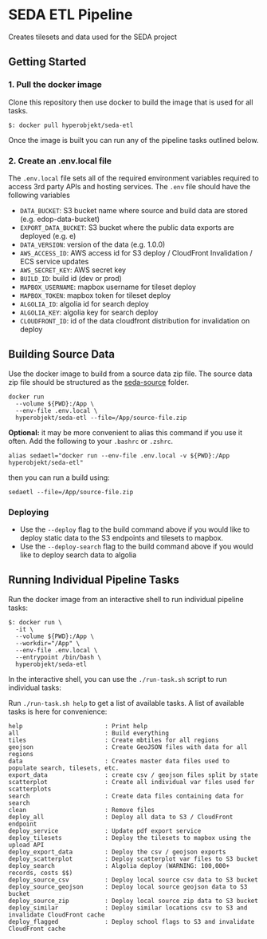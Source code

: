 # SEDA ETL Pipeline

Creates tilesets and data used for the SEDA project

## Getting Started

### 1. Pull the docker image

Clone this repository then use docker to build the image that is used for all tasks.

```
$: docker pull hyperobjekt/seda-etl
```

Once the image is built you can run any of the pipeline tasks outlined below.

### 2. Create an .env.local file

The `.env.local` file sets all of the required environment variables required to access 3rd party APIs and hosting services. The `.env` file should have the following variables

- `DATA_BUCKET`: S3 bucket name where source and build data are stored (e.g. edop-data-bucket)
- `EXPORT_DATA_BUCKET`: S3 bucket where the public data exports are deployed (e.g. e)
- `DATA_VERSION`: version of the data (e.g. 1.0.0)
- `AWS_ACCESS_ID`: AWS access id for S3 deploy / CloudFront Invalidation / ECS service updates
- `AWS_SECRET_KEY`: AWS secret key
- `BUILD_ID`: build id (dev or prod)
- `MAPBOX_USERNAME`: mapbox username for tileset deploy
- `MAPBOX_TOKEN`: mapbox token for tileset deploy
- `ALGOLIA_ID`: algolia id for search deploy
- `ALGOLIA_KEY`: algolia key for search deploy
- `CLOUDFRONT_ID`: id of the data cloudfront distribution for invalidation on deploy

## Building Source Data

Use the docker image to build from a source data zip file. The source data zip file should be structured as the [seda-source](https://drive.google.com/drive/u/0/folders/1WFnOImwJyyN25pNYWeeCqrHNqCxBn-ax) folder.

```
docker run
  --volume ${PWD}:/App \
  --env-file .env.local \
  hyperobjekt/seda-etl --file=/App/source-file.zip
```

**Optional:** it may be more convenient to alias this command if you use it often. Add the following to your `.bashrc` or `.zshrc`.

```
alias sedaetl="docker run --env-file .env.local -v ${PWD}:/App hyperobjekt/seda-etl"
```

then you can run a build using:

```
sedaetl --file=/App/source-file.zip
```

### Deploying

- Use the `--deploy` flag to the build command above if you would like to deploy static data to the S3 endpoints and tilesets to mapbox.
- Use the `--deploy-search` flag to the build command above if you would like to deploy search data to algolia

## Running Individual Pipeline Tasks

Run the docker image from an interactive shell to run individual pipeline tasks:

```
$: docker run \
  -it \
  --volume ${PWD}:/App \
  --workdir="/App" \
  --env-file .env.local \
  --entrypoint /bin/bash \
  hyperobjekt/seda-etl 
```

In the interactive shell, you can use the `./run-task.sh` script to run individual tasks:

Run `./run-task.sh help` to get a list of available tasks. A list of available tasks is here for convenience:

```
help                       : Print help
all                        : Build everything
tiles                      : Create mbtiles for all regions
geojson                    : Create GeoJSON files with data for all regions
data                       : Creates master data files used to populate search, tilesets, etc.
export_data                : create csv / geojson files split by state
scatterplot                : Create all individual var files used for scatterplots
search                     : Create data files containing data for search
clean                      : Remove files
deploy_all                 : Deploy all data to S3 / CloudFront endpoint
deploy_service             : Update pdf export service
deploy_tilesets            : Deploy the tilesets to mapbox using the upload API
deploy_export_data         : Deploy the csv / geojson exports
deploy_scatterplot         : Deploy scatterplot var files to S3 bucket
deploy_search              : Algolia deploy (WARNING: 100,000+ records, costs $$)
deploy_source_csv          : Deploy local source csv data to S3 bucket
deploy_source_geojson      : Deploy local source geojson data to S3 bucket
deploy_source_zip          : Deploy local source zip data to S3 bucket
deploy_similar             : Deploy similar locations csv to S3 and invalidate CloudFront cache
deploy_flagged             : Deploy school flags to S3 and invalidate CloudFront cache
```

